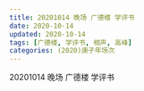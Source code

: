 ```yaml
---
title: 20201014 晚场 广德楼 学评书
date: 2020-10-14
updated: 2020-10-14
tags: [广德楼, 学评书, 相声, 高峰]
categories: (2020)庚子年场次
---
```

20201014 晚场 广德楼 学评书
